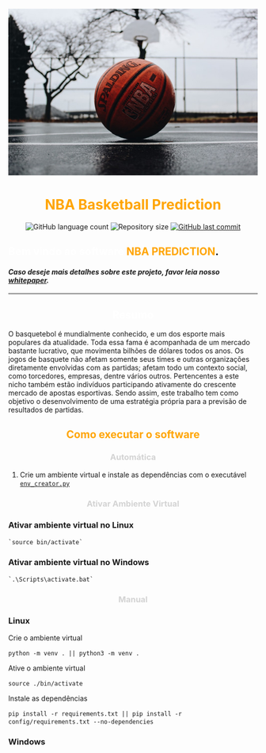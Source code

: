 ![alt text](docs/static/background.jpeg)
<h1 align="center">
    <span style="color:#FFA500"><strong>NBA Basketball Prediction</strong></span>
</h1>

<p align="center">
  <img alt="GitHub language count" src="https://img.shields.io/github/languages/count/Pibaska/NBA-Basketball-Prediction?color=%2304D361">

  <img alt="Repository size" src="https://img.shields.io/github/repo-size/Pibaska/NBA-Basketball-Prediction">
  
  <a href="https://github.com/tgmarinho/nlw1/commits/master">
    <img alt="GitHub last commit" src="https://img.shields.io/github/last-commit/Pibaska/NBA-Basketball-Prediction">
  </a>
</p>

## <span style="color:white">Bem vindo ao software </span><span style="color:#FFA500">NBA PREDICTION</span>.

#### *Caso deseje mais detalhes sobre este projeto, favor leia nosso [whitepaper](https://github.com/Pibaska/Basketball-Prediction-Paper/blob/main/Projeto_Integrador__BGJR.pdf).*

---

<h2 align="center"><span style="color:white"><strong>Resumo</strong></span> </h2>
O basquetebol é mundialmente conhecido, e um dos esporte mais populares da atualidade. Toda essa fama é acompanhada de um mercado bastante lucrativo, que movimenta bilhões de dólares todos os anos. Os jogos de basquete não afetam somente seus times e outras organizações diretamente envolvidas com as partidas; afetam todo um contexto social, como torcedores, empresas, dentre vários outros. Pertencentes a este nicho também estão indivíduos participando ativamente do crescente mercado de apostas esportivas.
Sendo assim, este trabalho tem como objetivo o desenvolvimento de uma estratégia própria para a previsão de resultados de partidas.
<h2 align="center"><span style="color:#FFA500"><strong>Como executar o software</strong></span> </h2>

<h3 align="center"><span style="color:lightgrey"><strong>Automática</strong></span> </h3>

1. Crie um ambiente virtual e instale as dependências com o executável [`env_creator.py`](env_creator.py)

<h3 align="center"><span style="color:lightgrey"><strong>Ativar Ambiente Virtual</strong></span> </h3>

### Ativar ambiente virtual no **Linux**
    `source bin/activate`

### Ativar ambiente virtual no **Windows**
    `.\Scripts\activate.bat`

<h3 align="center"><span style="color:lightgrey"><strong>Manual</strong></span> </h3>

### **Linux**

Crie o ambiente virtual

    python -m venv . || python3 -m venv .

Ative o ambiente virtual

    source ./bin/activate

Instale as dependências

    pip install -r requirements.txt || pip install -r config/requirements.txt --no-dependencies


### **Windows**

